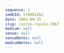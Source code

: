 ```yaml
---
sequence: 1
imdbId: tt0061452
date: 2003-09-25
slug: casino-royale-1967
medium: null
venue: null
venueNotes: null
mediumNotes: null
---
```


